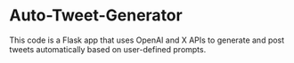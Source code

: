# Auto-Tweet-Generator
This code is a Flask app that uses OpenAI and X APIs to generate and post tweets automatically based on user-defined prompts. 
